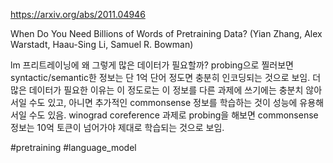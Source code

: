 https://arxiv.org/abs/2011.04946

When Do You Need Billions of Words of Pretraining Data? (Yian Zhang, Alex Warstadt, Haau-Sing Li, Samuel R. Bowman)

lm 프리트레이닝에 왜 그렇게 많은 데이터가 필요할까? probing으로 찔러보면 syntactic/semantic한 정보는 단 1억 단어 정도면 충분히 인코딩되는 것으로 보임. 더 많은 데이터가 필요한 이유는 이 정도로는 이 정보를 다른 과제에 쓰기에는 충분치 않아서일 수도 있고, 아니면 추가적인 commonsense 정보를 학습하는 것이 성능에 유용해서일 수도 있음. winograd coreference 과제로 probing을 해보면 commonsense 정보는 10억 토큰이 넘어가야 제대로 학습되는 것으로 보임.

#pretraining #language_model